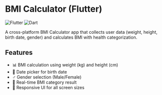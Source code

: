 # BMI Calculator (Flutter)

![Flutter](https://img.shields.io/badge/Flutter-02569B?style=for-the-badge&logo=flutter&logoColor=white)
![Dart](https://img.shields.io/badge/Dart-0175C2?style=for-the-badge&logo=dart&logoColor=white)

A cross-platform BMI Calculator app that collects user data (weight, height, birth date, gender) and calculates BMI with health categorization.

## Features
- 📊 BMI calculation using weight (kg) and height (cm)
- 📅 Date picker for birth date
- ♂️ Gender selection (Male/Female)
- 🎯 Real-time BMI category result
- 📱 Responsive UI for all screen sizes


